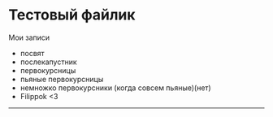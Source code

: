 # Тестовый файлик


Мои записи

* посвят
* послекапустник
* первокурсницы
* пьяные первокурсницы
* немножко первокурсники (когда совсем пьяные)(нет)
* Filippok <3

--------------
